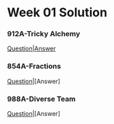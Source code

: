 # Week 01 Solution

### 912A-Tricky Alchemy

[Question](http://codeforces.com/contest/912/problem/A)|[Answer](http://codeforces.com/contest/912/submission/42297123)


### 854A-Fractions
[Question](http://codeforces.com/contest/854/problem/A)|[Answer]


### 988A-Diverse Team
[Question](http://codeforces.com/contest/988/problem/A)|[Answer]
